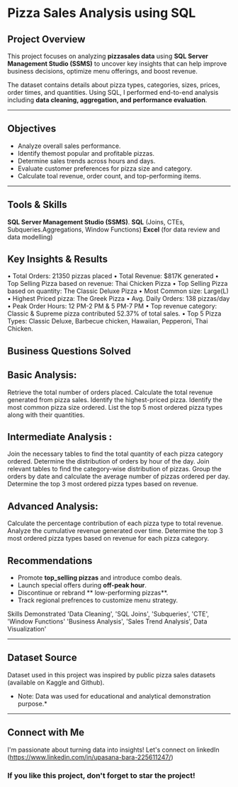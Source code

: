 # Pizza Sales Analysis using SQL

## Project Overview
This project focuses on analyzing **pizzasales data** using **SQL Server Management Studio (SSMS)** to uncover key insights that can help improve business decisions, optimize menu offerings, and boost revenue.

The dataset contains details about pizza types, categories, sizes, prices, order times, and quantities.
Using SQL, I performed end-to-end analysis including **data cleaning, aggregation, and performance evaluation**.

----

## Objectives 
- Analyze overall sales performance.
- Identify themost popular and profitable pizzas.
- Determine sales trends across hours and days.
- Evaluate customer preferences for pizza size and category.
- Calculate toal revenue, order count, and top-performing items.

-------

## Tools & Skills
**SQL Server Management Studio (SSMS)**.
**SQL** (Joins, CTEs, Subqueries.Aggregations, Window Functions)
**Excel** (for data review and data modelling)

## Key Insights & Results
•	Total Orders: 21350 pizzas placed
•	Total Revenue: $817K generated
•	Top Selling Pizza based on revenue: Thai Chicken Pizza
•	Top Selling Pizza based on quantity: The Classic Deluxe Pizza
•	Most Common size: Large(L)
•	Highest Priced pizza: The Greek Pizza
•	Avg. Daily Orders: 138 pizzas/day
•	Peak Order Hours: 12 PM-2 PM & 5 PM-7 PM
•	Top revenue category: Classic & Supreme pizza contributed 
52.37% of total sales.
•	Top 5 Pizza Types: Classic Deluxe, Barbecue chicken, Hawaiian,
Pepperoni, Thai Chicken.


## Business Questions Solved

## Basic Analysis:
Retrieve the total number of orders placed.
Calculate the total revenue generated from pizza sales.
Identify the highest-priced pizza.
Identify the most common pizza size ordered.
List the top 5 most ordered pizza types along with their quantities.


## Intermediate Analysis :
Join the necessary tables to find the total quantity of each pizza category ordered.
Determine the distribution of orders by hour of the day.
Join relevant tables to find the category-wise distribution of pizzas.
Group the orders by date and calculate the average number of pizzas ordered per day.
Determine the top 3 most ordered pizza types based on revenue.

## Advanced Analysis:
Calculate the percentage contribution of each pizza type to total revenue.
Analyze the cumulative revenue generated over time.
Determine the top 3 most ordered pizza types based on revenue for each pizza category.

## Recommendations
- Promote **top_selling pizzas** and introduce combo deals.
- Launch special offers during **off-peak hour**.
- Discontinue or rebrand ** low-performing pizzas**.
- Track regional prefrences to customize menu strategy.

 Skills Demonstrated
 'Data Cleaning', 'SQL Joins', 'Subqueries', 'CTE', 'Window Functions'
 'Business Analysis', 'Sales Trend Analysis', Data Visualization'

 ----

 ## Dataset Source
 Dataset used in this project was inspired by public pizza sales datasets (available on Kaggle and Github).
 * Note: Data was used for educational and analytical demonstration purpose.*

-------

## Connect with Me
I'm passionate about turning data into insights!
Let's connect on linkedIn (https://www.linkedin.com/in/upasana-bara-225611247/)

### If you like this project, don't forget to star the project!

